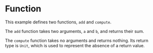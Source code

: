 # Function

This example defines two functions, `add` and `compute`.

The `add` function takes two arguments, `a` and `b`, and returns their sum.

The `compute` function takes no arguments and returns nothing. 
Its return type is `Unit`, which is used to represent the absence of a return value.






